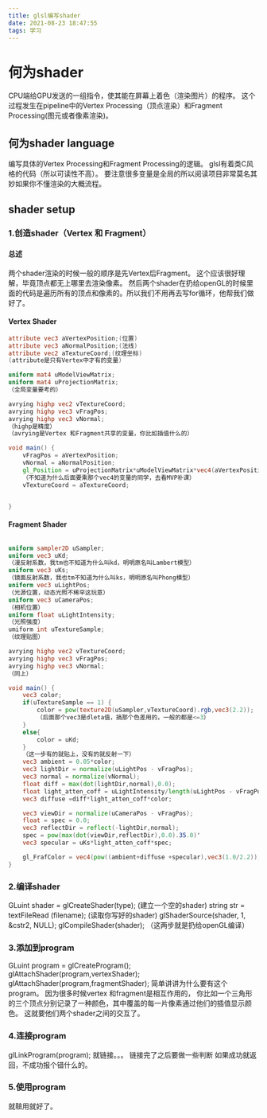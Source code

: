 ```yaml
---
title: glsl编写shader
date: 2021-08-23 18:47:55
tags: 学习
---
```


# 何为shader
CPU端给GPU发送的一组指令，使其能在屏幕上着色（渲染图片）的程序。
这个过程发生在pipeline中的Vertex Processing（顶点渲染）和Fragment Processing(图元或者像素渲染)。

## 何为shader language
编写具体的Vertex Processing和Fragment Processing的逻辑。
glsl有着类C风格的代码（所以可读性不高）。
要注意很多变量是全局的所以阅读项目非常莫名其妙如果你不懂渲染的大概流程。

## shader setup
### 1.创造shader（Vertex 和 Fragment）
#### 总述
两个shader渲染的时候一般的顺序是先Vertex后Fragment。
这个应该很好理解，毕竟顶点都无上哪里去渲染像素。
然后两个shader在扔给openGL的时候里面的代码是遍历所有的顶点和像素的。所以我们不用再去写for循环，他帮我们做好了。

#### Vertex Shader
``` glsl
attribute vec3 aVertexPosition;(位置)
attribute vec3 aNormalPosition;(法线)
attribute vec2 aTextureCoord;(纹理坐标)
(attribute是只有Vertex中才有的变量)

uniform mat4 uModelViewMatrix;
uniform mat4 uProjectionMatrix;
（全局变量要考的）

avrying highp vec2 vTextureCoord;
avrying highp vec3 vFragPos;
avrying highp vec3 vNormal;
（highp是精度）
（avrying是Vertex 和Fragment共享的变量，你比如插值什么的）

void main() {
    vFragPos = aVertexPosition;
    vNormal = aNormalPosition;
    gl_Position = uProjectionMatrix*uModelViewMatrix*vec4(aVertexPosition,1.0);
    （不知道为什么后面要乘那个vec4的变量的同学，去看MVP补课）
    vTextureCoord = aTextureCoord;


}
```


#### Fragment Shader
``` glsl

uniform sampler2D uSampler;
uniform vec3 uKd;
（漫反射系数，我tm也不知道为什么叫kd，明明原名叫Lambert模型）
uniform vec3 uKs;
（镜面反射系数，我也tm不知道为什么叫ks，明明原名叫Phong模型）
uniform vec3 uLightPos;
（光源位置，动态光照不稀罕这玩意）
uniform vec3 uCameraPos;
（相机位置）
uniform float uLightIntensity;
（光照强度）
umiform int uTextureSample;
（纹理贴图）

avrying highp vec2 vTextureCoord;
avrying highp vec3 vFragPos;
avrying highp vec3 vNormal;
（同上）

void main() {
    vec3 color;
    if(uTextureSample == 1) {
        color = pow(texture2D(uSampler,vTextureCoord).rgb,vec3(2.2));
        （后面那个vec3是dleta值，搞那个色差用的，一般的都是<=3）
    }
    else{
        color = uKd;
    }
    （这一步有的就贴上，没有的就反射一下）
    vec3 ambient = 0.05*color;
    vec3 lightDir = normalize(uLightPos - vFragPos);
    vec3 normal = normalize(vNormal);
    float diff = max(dot(lightDir,normal),0.0);
    float light_atten_coff = uLightIntensity/length(uLightPos - vFragPos);
    vec3 diffuse =diff*light_atten_coff*color;

    vec3 viewDir = normalize(uCameraPos - vFragPos);
    float = spec = 0.0;
    vec3 reflectDir = reflect(-lightDir,normal);
    spec = pow(max(dot(viewDir,reflectDir),0.0).35.0)'
    vec3 specular = uKs*light_atten_coff*spec;

    gl_FrafColor = vec4(pow((ambient+diffuse +specular),vec3(1.0/2.2)),1.0);
}
```


### 2.编译shader
GLuint shader = glCreateShader(type);
(建立一个空的shader)
string str = textFileRead (filename);
(读取你写好的shader)
glShaderSource(shader, 1, &cstr2, NULL);
glCompileShader(shader);
（这两步就是扔给openGL编译）
### 3.添加到program
GLuint program = glCreateProgram();
glAttachShader(program,vertexShader);
glAttachShader(program,fragmentShader);
简单讲讲为什么要有这个program。
因为很多时候vertex 和fragment是相互作用的，
你比如一个三角形的三个顶点分别记录了一种颜色，其中覆盖的每一片像素通过他们的插值显示颜色。
这就要他们两个shader之间的交互了。
### 4.连接program
glLinkProgram(program);
就链接。。。
链接完了之后要做一些判断
如果成功就返回，不成功报个错什么的。
### 5.使用program
就鞥用就好了。
 

